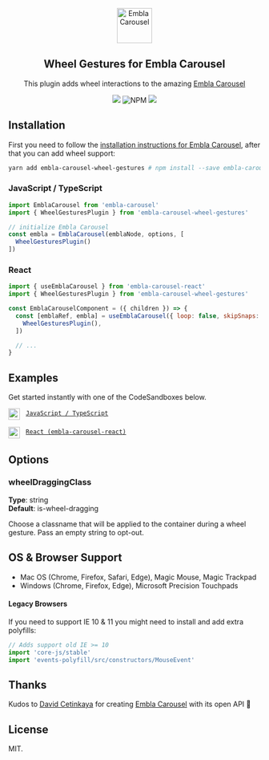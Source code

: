 <p align="center">
  <a href="https://github.com/davidcetinkaya/embla-carousel" target="_blank"><img width="70" height="70" src="/assets/embla-logo.svg" alt="Embla Carousel"></a>
</p>
<h2 align="center">Wheel Gestures for Embla Carousel</h2>

<p align="center">
  This plugin adds wheel interactions to the amazing
  <a href="https://github.com/davidcetinkaya/embla-carousel">Embla Carousel</a>
</p>

<p align="center">
  <a href="https://www.npmjs.com/package/embla-carousel-wheel-gestures" target="_blank">
    <img src="https://img.shields.io/npm/v/embla-carousel-wheel-gestures.svg"
  /></a>
  
  <img alt="NPM" src="https://img.shields.io/npm/l/embla-carousel-wheel-gestures">
  
  <a href="https://bundlephobia.com/result?p=embla-carousel-wheel-gestures@1.0.2" target="_blank">
    <img
      src="https://img.shields.io/bundlephobia/minzip/embla-carousel-wheel-gestures?color=%234c1&label=gzip%20size"
    />
  </a>
</p>

## Installation

First you need to follow the [installation instructions for Embla Carousel](https://github.com/davidcetinkaya/embla-carousel#installation), after that you can add wheel support:

```sh
yarn add embla-carousel-wheel-gestures # npm install --save embla-carousel-wheel-gestures
```

### JavaScript / TypeScript

```js
import EmblaCarousel from 'embla-carousel'
import { WheelGesturesPlugin } from 'embla-carousel-wheel-gestures'

// initialize Embla Carousel
const embla = EmblaCarousel(emblaNode, options, [
  WheelGesturesPlugin()
])
```

### React

```js
import { useEmblaCarousel } from 'embla-carousel-react'
import { WheelGesturesPlugin } from 'embla-carousel-wheel-gestures'

const EmblaCarouselComponent = ({ children }) => {
  const [emblaRef, embla] = useEmblaCarousel({ loop: false, skipSnaps: true }, [
    WheelGesturesPlugin(),
  ])

  // ...
}
```

## Examples

<p>Get started instantly with one of the CodeSandboxes below.</p>

<p>
  <img src="/assets/codesandbox.svg" height="23" align="top" /> &nbsp;
  <a href="https://codesandbox.io/s/github/xiel/embla-carousel-wheel-gestures/tree/master/docs/vanilla?file=/src/js/index.ts:1240-1266" target="_blank">
    <code>JavaScript / TypeScript</code>
  </a>
</p>

<p>
  <img src="/assets/codesandbox.svg" height="23" align="top" /> &nbsp;
  <a href="https://codesandbox.io/s/github/xiel/embla-carousel-wheel-gestures/tree/master/docs/react?file=/src/js/EmblaCarousel.tsx:879-942" target="_blank">
    <code>React (embla-carousel-react)</code>
  </a>
</p>

## Options

### wheelDraggingClass
**Type**: string<br/>
**Default**: is-wheel-dragging

Choose a classname that will be applied to the container during a wheel gesture. Pass an empty string to opt-out.

## OS & Browser Support

- Mac OS (Chrome, Firefox, Safari, Edge), Magic Mouse, Magic Trackpad
- Windows (Chrome, Firefox, Edge), Microsoft Precision Touchpads

#### Legacy Browsers

If you need to support IE 10 & 11 you might need to install and add extra polyfills:

```js
// Adds support old IE >= 10
import 'core-js/stable'
import 'events-polyfill/src/constructors/MouseEvent'
```

## Thanks

Kudos to [David Cetinkaya](https://github.com/davidcetinkaya) for creating [Embla Carousel](https://github.com/davidcetinkaya/embla-carousel) with its open API 🙏

## License

MIT.
